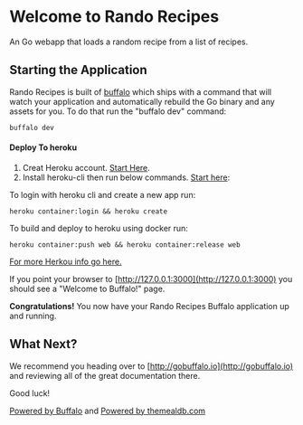 # Welcome to Rando Recipes

An Go webapp that loads a random recipe from a list of recipes.

## Starting the Application

Rando Recipes is built of [buffalo](https://gobuffalo.io/documentation/getting_started/installation/) which ships with a command that will watch your application and automatically rebuild the Go binary and any assets for you. To do that run the "buffalo dev" command:

```console
buffalo dev
```
#### Deploy To heroku
1. Creat Heroku account. [Start Here](https://signup.heroku.com/login).
2. Install heroku-cli then run below commands. [Start here](https://devcenter.heroku.com/articles/heroku-cli):

To login with heroku cli and create a new app run:

```console
heroku container:login && heroku create
```

To build and deploy to heroku using docker run:
```console
heroku container:push web && heroku container:release web

```

[For more Herkou info go here.](https://devcenter.heroku.com/articles/container-registry-and-runtime)

If you point your browser to [http://127.0.0.1:3000](http://127.0.0.1:3000) you should see a "Welcome to Buffalo!" page.

**Congratulations!** You now have your Rando Recipes Buffalo application up and running.

## What Next?

We recommend you heading over to [http://gobuffalo.io](http://gobuffalo.io) and reviewing all of the great documentation there.

Good luck!

[Powered by Buffalo](http://gobuffalo.io) and [Powered by themealdb.com](https://www.themealdb.com/)
